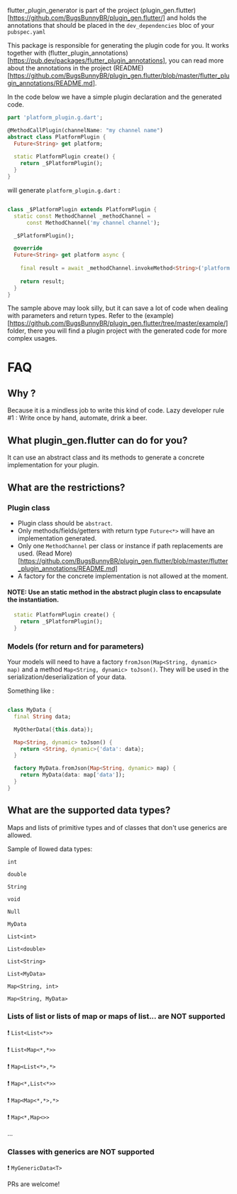 flutter_plugin_generator is part of the project (plugin_gen.flutter)[https://github.com/BugsBunnyBR/plugin_gen.flutter/] and holds the annotations that should
be placed in the `dev_dependencies` bloc of your `pubspec.yaml`


This package is responsible for generating the plugin code for you.
It works together with (flutter_plugin_annotations)[https://pub.dev/packages/flutter_plugin_annotations], you can read more about
the annotations in the project (README)[https://github.com/BugsBunnyBR/plugin_gen.flutter/blob/master/flutter_plugin_annotations/README.md]. 

In the code below we have a simple plugin declaration and the generated code.


```dart
part 'platform_plugin.g.dart';

@MethodCallPlugin(channelName: "my channel name")
abstract class PlatformPlugin {
  Future<String> get platform;
  
  static PlatformPlugin create() {
    return _$PlatformPlugin();
  }
}
```

will generate `platform_plugin.g.dart` : 


```dart

class _$PlatformPlugin extends PlatformPlugin {
  static const MethodChannel _methodChannel =
      const MethodChannel('my channel channel');

  _$PlatformPlugin();

  @override
  Future<String> get platform async {
    
    final result = await _methodChannel.invokeMethod<String>('platform');
    
    return result;
  }
}

```

The sample above may look silly, but it can save a lot of code when dealing with parameters and return types.
Refer to the (example)[https://github.com/BugsBunnyBR/plugin_gen.flutter/tree/master/example/] folder, there you will find a plugin project
with the generated code for more complex usages.

# FAQ

## Why ?

Because it is a mindless job to write this kind of code.
Lazy developer rule #1 : Write once by hand, automate, drink a beer.

## What plugin_gen.flutter can do for you?

It can use an abstract class and its methods to generate a concrete implementation for your plugin.

## What are the restrictions?

### Plugin class
* Plugin class should be `abstract`.
* Only methods/fields/getters with return type `Future<*>` will have an implementation generated.
* Only one `MethodChannel` per class or instance if path replacements are used. (Read More)[https://github.com/BugsBunnyBR/plugin_gen.flutter/blob/master/flutter_plugin_annotations/README.md]
* A factory for the concrete implementation is not allowed at the moment.
#### NOTE: Use an static method in the abstract plugin class to encapsulate the instantiation.

```dart
  static PlatformPlugin create() {
    return _$PlatformPlugin();
  }
```

### Models (for return and for parameters)
Your models will need to have a factory `fromJson(Map<String, dynamic> map)` and a method `Map<String, dynamic> toJson()`. They will be used in the serialization/deserialization of your data.

Something like : 

```dart

class MyData {
  final String data;

  MyOtherData({this.data});

  Map<String, dynamic> toJson() {
    return <String, dynamic>{'data': data};
  }

  factory MyData.fromJson(Map<String, dynamic> map) {
    return MyData(data: map['data']);
  }
}

```

## What are the supported data types?
Maps and lists of primitive types and of classes that don't use generics are allowed.

Sample of llowed data types:

`int`

`double`

`String`

`void`

`Null`

`MyData`

`List<int>`

`List<double>`

`List<String>`

`List<MyData>`

`Map<String, int>`

`Map<String, MyData>`


### Lists of list or lists of map or maps of list... are **NOT** supported
:exclamation: `List<List<*>>` 

:exclamation: `List<Map<*,*>>`

:exclamation: `Map<List<*>,*>`

:exclamation: `Map<*,List<*>>`

:exclamation: `Map<Map<*,*>,*>`

:exclamation: `Map<*,Map<>>`

...

### Classes with generics are **NOT** supported

:exclamation: `MyGenericData<T>`


PRs are welcome!